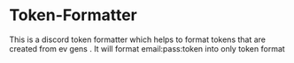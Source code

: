# Token-Formatter

This is a discord token formatter which helps to format tokens that are created from ev gens . It will format email:pass:token into only token format
